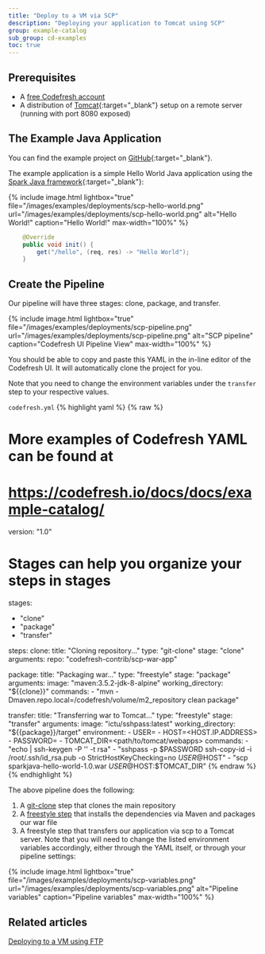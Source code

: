 ```yaml
---
title: "Deploy to a VM via SCP"
description: "Deploying your application to Tomcat using SCP"
group: example-catalog
sub_group: cd-examples
toc: true
---
```


## Prerequisites

- A [free Codefresh account]({{site.baseurl}}/docs/administration/account-user-management/create-codefresh-account)
- A distribution of [Tomcat](https://tomcat.apache.org/download-90.cgi){:target="\_blank"} setup on a remote server (running with port 8080 exposed)

## The Example Java Application

You can find the example project on [GitHub](https://github.com/codefresh-contrib/scp-war-app){:target="\_blank"}.

The example application is a simple Hello World Java application using the [Spark Java framework](http://sparkjava.com/){:target="\_blank"}:

{% include image.html 
lightbox="true" 
file="/images/examples/deployments/scp-hello-world.png" 
url="/images/examples/deployments/scp-hello-world.png" 
alt="Hello World!"
caption="Hello World!"
max-width="100%" 
%}


```java
	@Override
	public void init() {
		get("/hello", (req, res) -> "Hello World");
	}
```

## Create the Pipeline

Our pipeline will have three stages: clone, package, and transfer.

{% include image.html 
lightbox="true" 
file="/images/examples/deployments/scp-pipeline.png" 
url="/images/examples/deployments/scp-pipeline.png" 
alt="SCP pipeline"
caption="Codefresh UI Pipeline View"
max-width="100%" 
%}

You should be able to copy and paste this YAML in the in-line editor of the Codefresh UI.  It will automatically clone the project for you.

Note that you need to change the environment variables under the `transfer` step to your respective values.

`codefresh.yml`
{% highlight yaml %}
{% raw %}
# More examples of Codefresh YAML can be found at
# https://codefresh.io/docs/docs/example-catalog/

version: "1.0"
# Stages can help you organize your steps in stages
stages:
  - "clone"
  - "package"
  - "transfer"

steps:
  clone:
    title: "Cloning repository..."
    type: "git-clone"
    stage: "clone"
    arguments:
      repo: "codefresh-contrib/scp-war-app"
      
  package:
    title: "Packaging war..."
    type: "freestyle"
    stage: "package"
    arguments:
      image: "maven:3.5.2-jdk-8-alpine"
      working_directory: "${{clone}}"
      commands:
        - "mvn -Dmaven.repo.local=/codefresh/volume/m2_repository clean package"

  transfer:
    title: "Transferring war to Tomcat..."
    type: "freestyle"
    stage: "transfer"
    arguments:
        image: "ictu/sshpass:latest"
        working_directory: "${{package}}/target"
        environment:
          - USER=<USER>
          - HOST=<HOST.IP.ADDRESS>
          - PASSWORD=<PASSWORD>
          - TOMCAT_DIR=<path/to/tomcat/webapps>
        commands:
          - "echo | ssh-keygen -P '' -t rsa"
          - "sshpass -p $PASSWORD ssh-copy-id -i /root/.ssh/id_rsa.pub -o StrictHostKeyChecking=no $USER@$HOST"
          - "scp sparkjava-hello-world-1.0.war $USER@$HOST:$TOMCAT_DIR"
{% endraw %}
{% endhighlight %}

The above pipeline does the following:

1. A [git-clone]({{site.baseurl}}/docs/pipelines/steps/git-clone/) step that clones the main repository
2. A [freestyle step]({{site.baseurl}}/docs/pipelines/steps/freestyle/) that installs the dependencies via Maven and packages our war file
3. A freestyle step that transfers our application via scp to a Tomcat server.  Note that you will need to change the listed environment variables accordingly, either through the YAML itself, or through your pipeline settings:

{% include image.html 
lightbox="true" 
file="/images/examples/deployments/scp-variables.png" 
url="/images/examples/deployments/scp-variables.png" 
alt="Pipeline variables"
caption="Pipeline variables"
max-width="100%" 
%}
  
## Related articles
[Deploying to a VM using FTP]({{site.baseurl}}/docs/yaml-examples/examples/transferring-php-ftp/)  
